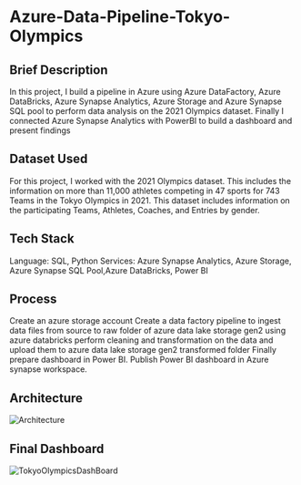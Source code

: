 # Azure-Data-Pipeline-Tokyo-Olympics

## Brief Description
In this project, I build a pipeline in Azure using Azure DataFactory, Azure DataBricks, Azure Synapse Analytics, Azure Storage and Azure Synapse SQL pool to perform data analysis on the 2021 Olympics dataset. Finally I connected Azure Synapse Analytics with PowerBI to build a dashboard and present findings

## Dataset Used
For this project, I worked with the 2021 Olympics dataset. This includes the information on more than 11,000 athletes competing in 47 sports for 743 Teams in the Tokyo Olympics in 2021. This dataset includes information on the participating Teams, Athletes, Coaches, and Entries by gender. 

## Tech Stack
Language: SQL, Python
Services: Azure Synapse Analytics, Azure Storage, Azure Synapse SQL Pool,Azure DataBricks, Power BI

## Process
Create an azure storage account
Create a data factory pipeline to ingest data files from source to raw folder of azure data lake storage gen2
using azure databricks perform cleaning and transformation on the data and upload them to azure data lake storage gen2 transformed folder
Finally prepare dashboard in Power BI.
Publish Power BI dashboard in Azure synapse workspace.

## Architecture
![Architecture](https://github.com/SuyashSukthankar/Azure-Data-Pipeline-Tokyo-Olympics/assets/9166373/e2de6924-dda9-400e-9e7d-2f7361a57021)

## Final Dashboard
![TokyoOlympicsDashBoard](https://github.com/SuyashSukthankar/Azure-Data-Pipeline-Tokyo-Olympics/assets/9166373/850fe2da-8cde-482d-9325-532f7d81ef8b)

